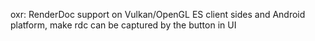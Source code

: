 oxr: RenderDoc support on Vulkan/OpenGL ES client sides and Android platform, make rdc can be captured by the button in UI

